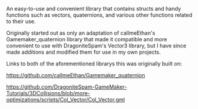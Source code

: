 An easy-to-use and convenient library that contains structs and handy functions such as vectors, quaternions, and various other functions related to their use.

Originally started out as only an adaptation of callmeEthan's Gamemaker_quaternion library that made it compatible and more convenient to use with DragoniteSpam's Vector3 library, but I have since made additions and modified them for use in my own projects.

Links to both of the aforementioned librarys this was originally built on:

https://github.com/callmeEthan/Gamemaker_quaternion

https://github.com/DragoniteSpam-GameMaker-Tutorials/3DCollisions/blob/more-optimizations/scripts/Col_Vector/Col_Vector.gml
